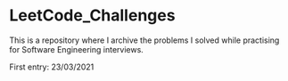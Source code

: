 # LeetCode_Challenges
This is a repository where I archive the problems I solved while practising for Software Engineering interviews.

First entry: 23/03/2021
